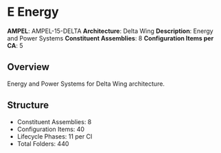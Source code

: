 # E Energy

**AMPEL**: AMPEL-15-DELTA
**Architecture**: Delta Wing
**Description**: Energy and Power Systems
**Constituent Assemblies**: 8
**Configuration Items per CA**: 5

## Overview
Energy and Power Systems for Delta Wing architecture.

## Structure
- Constituent Assemblies: 8
- Configuration Items: 40
- Lifecycle Phases: 11 per CI
- Total Folders: 440
